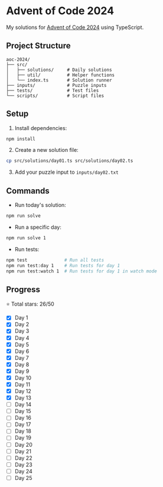 # Advent of Code 2024

My solutions for [Advent of Code 2024](https://adventofcode.com/2024) using TypeScript.

## Project Structure

```
aoc-2024/
├── src/
│   ├── solutions/     # Daily solutions
│   ├── util/          # Helper functions
│   └── index.ts       # Solution runner
├── inputs/            # Puzzle inputs
├── tests/             # Test files
└── scripts/           # Script files
```

## Setup

1. Install dependencies:
```bash
npm install
```

2. Create a new solution file:
```bash
cp src/solutions/day01.ts src/solutions/day02.ts
```

3. Add your puzzle input to `inputs/day02.txt`

## Commands

- Run today's solution:
```bash
npm run solve
```

- Run a specific day:
```bash
npm run solve 1
```

- Run tests:
```bash
npm test              # Run all tests
npm run test:day 1    # Run tests for day 1
npm run test:watch 1  # Run tests for day 1 in watch mode
```

## Progress

⭐ Total stars: 26/50

- [x] Day 1
- [x] Day 2
- [x] Day 3
- [x] Day 4
- [x] Day 5
- [x] Day 6
- [x] Day 7
- [x] Day 8
- [x] Day 9
- [x] Day 10
- [x] Day 11
- [x] Day 12
- [x] Day 13
- [ ] Day 14
- [ ] Day 15
- [ ] Day 16
- [ ] Day 17
- [ ] Day 18
- [ ] Day 19
- [ ] Day 20
- [ ] Day 21
- [ ] Day 22
- [ ] Day 23
- [ ] Day 24
- [ ] Day 25
